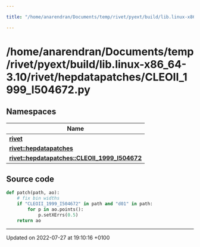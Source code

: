 ```yaml
---

title: "/home/anarendran/Documents/temp/rivet/pyext/build/lib.linux-x86_64-3.10/rivet/hepdatapatches/CLEOII_1999_I504672.py"

---
```


# /home/anarendran/Documents/temp/rivet/pyext/build/lib.linux-x86_64-3.10/rivet/hepdatapatches/CLEOII_1999_I504672.py



## Namespaces

| Name           |
| -------------- |
| **[rivet](http://example.org/namespaces/namespacerivet/)**  |
| **[rivet::hepdatapatches](http://example.org/namespaces/namespacerivet_1_1hepdatapatches/)**  |
| **[rivet::hepdatapatches::CLEOII_1999_I504672](http://example.org/namespaces/namespacerivet_1_1hepdatapatches_1_1cleoii__1999__i504672/)**  |




## Source code

```python
def patch(path, ao):
    # fix bin widths
    if "CLEOII_1999_I504672" in path and "d01" in path:
        for p in ao.points():
            p.setXErrs(0.5)
    return ao
```


-------------------------------

Updated on 2022-07-27 at 19:10:16 +0100
